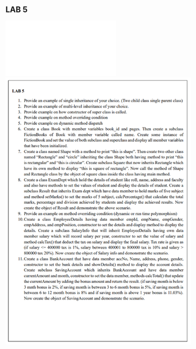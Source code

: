 ## LAB 5

![PDF download](/Second_Semester/OOP-with-JAVA/LAB5QN.pdf)
![qn](/Second_Semester/OOP-with-JAVA/LabSheet5/ph.png)